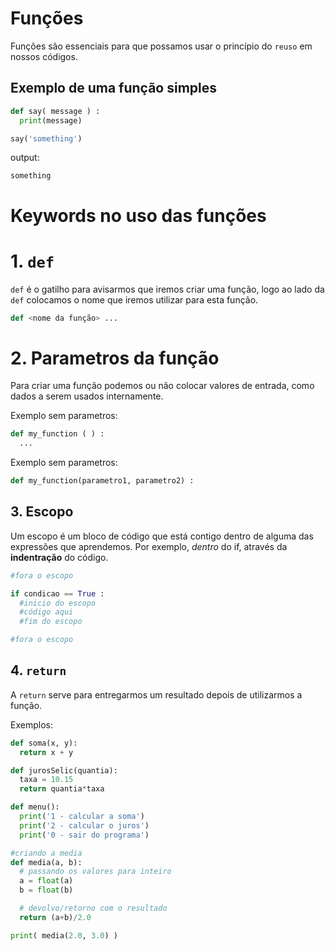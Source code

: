 # Funções

Funções são essenciais para que possamos usar o princípio do `reuso` em nossos códigos.

## Exemplo de uma função simples

```py
def say( message ) :
  print(message)

say('something')
```
output:
```
something
```

# Keywords no uso das funções

# 1. **`def`**

`def` é o gatilho para avisarmos que iremos criar uma função, logo ao lado da `def` colocamos o nome que iremos utilizar para esta função.

```py
def <nome da função> ...
```

# 2. Parametros da função

Para criar uma função podemos ou não colocar valores de entrada, como dados a serem usados internamente.

Exemplo sem parametros:
```py
def my_function ( ) :
  ...
```

Exemplo sem parametros:
```py
def my_function(parametro1, parametro2) :
```

## 3. Escopo

Um escopo é um bloco de código que está contigo dentro de alguma das expressões que aprendemos. Por exemplo, *dentro* do if, através da **indentração** do código.

```py
#fora o escopo

if condicao == True :
  #inicio do escopo
  #código aqui
  #fim do escopo

#fora o escopo
```

## 4. **`return`**

A `return` serve para entregarmos um resultado depois de utilizarmos a função.

Exemplos:

```py
def soma(x, y):
  return x + y

def jurosSelic(quantia):
  taxa = 10.15
  return quantia*taxa

def menu():
  print('1 - calcular a soma')
  print('2 - calcular o juros')
  print('0 - sair do programa')
```

```py
#criando a media
def media(a, b):
  # passando os valores para inteiro
  a = float(a)
  b = float(b)

  # devolvo/retorno com o resultado
  return (a+b)/2.0

print( media(2.0, 3.0) )
```